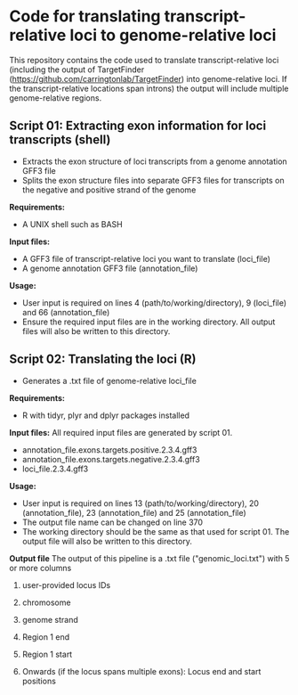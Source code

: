 # Code for translating transcript-relative loci to genome-relative loci

This repository contains the code used to translate transcript-relative loci (including the output of TargetFinder (https://github.com/carringtonlab/TargetFinder) into genome-relative loci. If the transcript-relative locations span introns) the output will include multiple genome-relative regions. 

## Script 01: Extracting exon information for loci transcripts (shell)
- Extracts the exon structure of loci transcripts from a genome annotation GFF3 file
- Splits the exon structure files into separate GFF3 files for transcripts on the negative and positive strand of the genome

**Requirements:**
- A UNIX shell such as BASH

**Input files:**
- A GFF3 file of transcript-relative loci you want to translate (loci_file)
- A genome annotation GFF3 file (annotation_file)

**Usage:**
- User input is required on lines 4 (path/to/working/directory), 9 (loci_file) and 66 (annotation_file)
- Ensure the required input files are in the working directory. All output files will also be written to this directory. 

## Script 02: Translating the loci (R)
- Generates a .txt file of genome-relative loci_file

**Requirements:**
- R with tidyr, plyr and dplyr packages installed

**Input files:**
All required input files are generated by script 01. 
- annotation_file.exons.targets.positive.2.3.4.gff3
- annotation_file.exons.targets.negative.2.3.4.gff3
- loci_file.2.3.4.gff3

**Usage:**
- User input is required on lines 13 (path/to/working/directory), 20 (annotation_file), 23 (annotation_file) and 25 (annotation_file)
- The output file name can be changed on line 370
- The working directory should be the same as that used for script 01. The output file will also be written to this directory. 

**Output file**
The output of this pipeline is a .txt file ("genomic_loci.txt") with 5 or more columns
1. user-provided locus IDs
2. chromosome
3. genome strand
4. Region 1 end
5. Region 1 start

6. Onwards (if the locus spans multiple exons): Locus end and start positions
